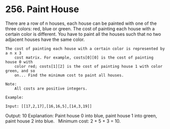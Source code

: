 # 256. Paint House

There are a row of n houses, each house can be painted with one of the three colors:
        red, blue or green. The cost of painting each house with a certain color is different. You
        have to paint all the houses such that no two adjacent houses have the same color.

    The cost of painting each house with a certain color is represented by a n x 3
        cost matrix. For example, costs[0][0] is the cost of painting house 0 with
        color red; costs[1][2] is the cost of painting house 1 with color green, and so
        on... Find the minimum cost to paint all houses.

    Note:
        All costs are positive integers.

    Example:

    Input: [[17,2,17],[16,16,5],[14,3,19]]
Output: 10
Explanation: Paint house 0 into blue, paint house 1 into green, paint house 2 into blue.
             Minimum cost: 2 + 5 + 3 = 10.